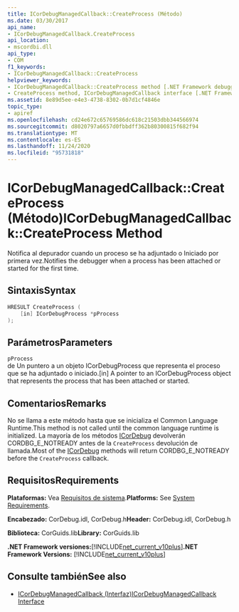 ```yaml
---
title: ICorDebugManagedCallback::CreateProcess (Método)
ms.date: 03/30/2017
api_name:
- ICorDebugManagedCallback.CreateProcess
api_location:
- mscordbi.dll
api_type:
- COM
f1_keywords:
- ICorDebugManagedCallback::CreateProcess
helpviewer_keywords:
- ICorDebugManagedCallback::CreateProcess method [.NET Framework debugging]
- CreateProcess method, ICorDebugManagedCallback interface [.NET Framework debugging]
ms.assetid: 8e89d5ee-e4e3-4738-8302-0b7d1cf4846e
topic_type:
- apiref
ms.openlocfilehash: cd24e672c65769586dc618c21503dbb344566974
ms.sourcegitcommit: d8020797a6657d0fbbdff362b80300815f682f94
ms.translationtype: MT
ms.contentlocale: es-ES
ms.lasthandoff: 11/24/2020
ms.locfileid: "95731818"
---
```

# <a name="icordebugmanagedcallbackcreateprocess-method"></a><span data-ttu-id="0c589-102">ICorDebugManagedCallback::CreateProcess (Método)</span><span class="sxs-lookup"><span data-stu-id="0c589-102">ICorDebugManagedCallback::CreateProcess Method</span></span>

<span data-ttu-id="0c589-103">Notifica al depurador cuando un proceso se ha adjuntado o Iniciado por primera vez.</span><span class="sxs-lookup"><span data-stu-id="0c589-103">Notifies the debugger when a process has been attached or started for the first time.</span></span>  
  
## <a name="syntax"></a><span data-ttu-id="0c589-104">Sintaxis</span><span class="sxs-lookup"><span data-stu-id="0c589-104">Syntax</span></span>  
  
```cpp  
HRESULT CreateProcess (  
    [in] ICorDebugProcess *pProcess  
);  
```  
  
## <a name="parameters"></a><span data-ttu-id="0c589-105">Parámetros</span><span class="sxs-lookup"><span data-stu-id="0c589-105">Parameters</span></span>  

 `pProcess`  
 <span data-ttu-id="0c589-106">de Un puntero a un objeto ICorDebugProcess que representa el proceso que se ha adjuntado o iniciado.</span><span class="sxs-lookup"><span data-stu-id="0c589-106">[in] A pointer to an ICorDebugProcess object that represents the process that has been attached or started.</span></span>  
  
## <a name="remarks"></a><span data-ttu-id="0c589-107">Comentarios</span><span class="sxs-lookup"><span data-stu-id="0c589-107">Remarks</span></span>  

 <span data-ttu-id="0c589-108">No se llama a este método hasta que se inicializa el Common Language Runtime.</span><span class="sxs-lookup"><span data-stu-id="0c589-108">This method is not called until the common language runtime is initialized.</span></span> <span data-ttu-id="0c589-109">La mayoría de los métodos [ICorDebug](icordebug-interface.md) devolverán CORDBG_E_NOTREADY antes de la `CreateProcess` devolución de llamada.</span><span class="sxs-lookup"><span data-stu-id="0c589-109">Most of the [ICorDebug](icordebug-interface.md) methods will return CORDBG_E_NOTREADY before the `CreateProcess` callback.</span></span>  
  
## <a name="requirements"></a><span data-ttu-id="0c589-110">Requisitos</span><span class="sxs-lookup"><span data-stu-id="0c589-110">Requirements</span></span>  

 <span data-ttu-id="0c589-111">**Plataformas:** Vea [Requisitos de sistema](../../get-started/system-requirements.md).</span><span class="sxs-lookup"><span data-stu-id="0c589-111">**Platforms:** See [System Requirements](../../get-started/system-requirements.md).</span></span>  
  
 <span data-ttu-id="0c589-112">**Encabezado:** CorDebug.idl, CorDebug.h</span><span class="sxs-lookup"><span data-stu-id="0c589-112">**Header:** CorDebug.idl, CorDebug.h</span></span>  
  
 <span data-ttu-id="0c589-113">**Biblioteca:** CorGuids.lib</span><span class="sxs-lookup"><span data-stu-id="0c589-113">**Library:** CorGuids.lib</span></span>  
  
 <span data-ttu-id="0c589-114">**.NET Framework versiones:**[!INCLUDE[net_current_v10plus](../../../../includes/net-current-v10plus-md.md)]</span><span class="sxs-lookup"><span data-stu-id="0c589-114">**.NET Framework Versions:** [!INCLUDE[net_current_v10plus](../../../../includes/net-current-v10plus-md.md)]</span></span>  
  
## <a name="see-also"></a><span data-ttu-id="0c589-115">Consulte también</span><span class="sxs-lookup"><span data-stu-id="0c589-115">See also</span></span>

- [<span data-ttu-id="0c589-116">ICorDebugManagedCallback (Interfaz)</span><span class="sxs-lookup"><span data-stu-id="0c589-116">ICorDebugManagedCallback Interface</span></span>](icordebugmanagedcallback-interface.md)
